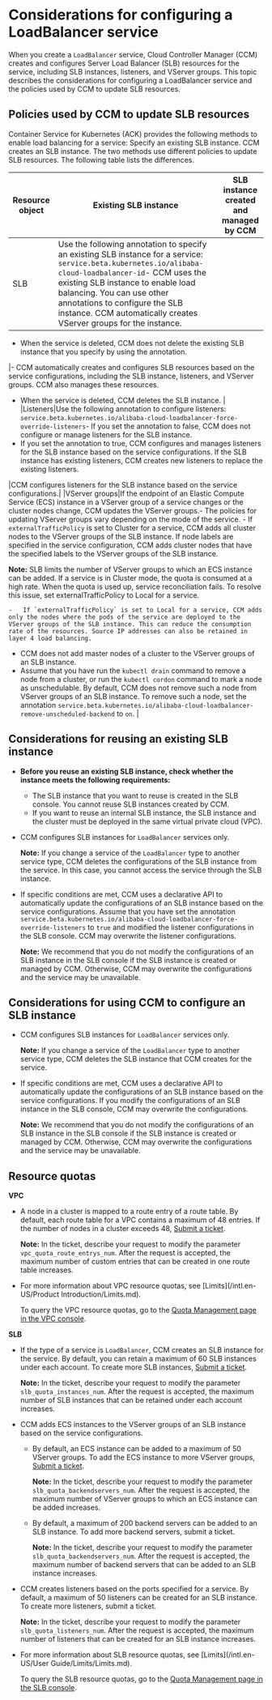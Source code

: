 # Considerations for configuring a LoadBalancer service

When you create a `LoadBalancer` service, Cloud Controller Manager \(CCM\) creates and configures Server Load Balancer \(SLB\) resources for the service, including SLB instances, listeners, and VServer groups. This topic describes the considerations for configuring a LoadBalancer service and the policies used by CCM to update SLB resources.

## Policies used by CCM to update SLB resources

Container Service for Kubernetes \(ACK\) provides the following methods to enable load balancing for a service: Specify an existing SLB instance. CCM creates an SLB instance. The two methods use different policies to update SLB resources. The following table lists the differences.

|Resource object|Existing SLB instance|SLB instance created and managed by CCM|
|---------------|---------------------|---------------------------------------|
|SLB|Use the following annotation to specify an existing SLB instance for a service: `service.beta.kubernetes.io/alibaba-cloud-loadbalancer-id`-   CCM uses the existing SLB instance to enable load balancing. You can use other annotations to configure the SLB instance. CCM automatically creates VServer groups for the instance.
-   When the service is deleted, CCM does not delete the existing SLB instance that you specify by using the annotation.

|-   CCM automatically creates and configures SLB resources based on the service configurations, including the SLB instance, listeners, and VServer groups. CCM also manages these resources.
-   When the service is deleted, CCM deletes the SLB instance. |
|Listeners|Use the following annotation to configure listeners: `service.beta.kubernetes.io/alibaba-cloud-loadbalancer-force-override-listeners`-   If you set the annotation to false, CCM does not configure or manage listeners for the SLB instance.
-   If you set the annotation to true, CCM configures and manages listeners for the SLB instance based on the service configurations. If the SLB instance has existing listeners, CCM creates new listeners to replace the existing listeners.

|CCM configures listeners for the SLB instance based on the service configurations.|
|VServer groups|If the endpoint of an Elastic Compute Service \(ECS\) instance in a VServer group of a service changes or the cluster nodes change, CCM updates the VServer groups.-   The policies for updating VServer groups vary depending on the mode of the service.
    -   If `externalTrafficPolicy` is set to Cluster for a service, CCM adds all cluster nodes to the VServer groups of the SLB instance. If node labels are specified in the service configuration, CCM adds cluster nodes that have the specified labels to the VServer groups of the SLB instance.

**Note:** SLB limits the number of VServer groups to which an ECS instance can be added. If a service is in Cluster mode, the quota is consumed at a high rate. When the quota is used up, service reconciliation fails. To resolve this issue, set externalTrafficPolicy to Local for a service.

    -   If `externalTrafficPolicy` is set to Local for a service, CCM adds only the nodes where the pods of the service are deployed to the VServer groups of the SLB instance. This can reduce the consumption rate of the resources. Source IP addresses can also be retained in layer 4 load balancing.
-   CCM does not add master nodes of a cluster to the VServer groups of an SLB instance.
-   Assume that you have run the `kubectl drain` command to remove a node from a cluster, or run the `kubectl cordon` command to mark a node as unschedulable. By default, CCM does not remove such a node from VServer groups of an SLB instance. To remove such a node, set the annotation `service.beta.kubernetes.io/alibaba-cloud-loadbalancer-remove-unscheduled-backend` to `on`. |

## Considerations for reusing an existing SLB instance

-   **Before you reuse an existing SLB instance, check whether the instance meets the following requirements:**
    -   The SLB instance that you want to reuse is created in the SLB console. You cannot reuse SLB instances created by CCM.
    -   If you want to reuse an internal SLB instance, the SLB instance and the cluster must be deployed in the same virtual private cloud \(VPC\).
-   CCM configures SLB instances for `LoadBalancer` services only.

    **Note:** If you change a service of the `LoadBalancer` type to another service type, CCM deletes the configurations of the SLB instance from the service. In this case, you cannot access the service through the SLB instance.

-   If specific conditions are met, CCM uses a declarative API to automatically update the configurations of an SLB instance based on the service configurations. Assume that you have set the annotation `service.beta.kubernetes.io/alibaba-cloud-loadbalancer-force-override-listeners` to `true` and modified the listener configurations in the SLB console. CCM may overwrite the listener configurations.

    **Note:** We recommend that you do not modify the configurations of an SLB instance in the SLB console if the SLB instance is created or managed by CCM. Otherwise, CCM may overwrite the configurations and the service may be unavailable.


## Considerations for using CCM to configure an SLB instance

-   CCM configures SLB instances for `LoadBalancer` services only.

    **Note:** If you change a service of the `LoadBalancer` type to another service type, CCM deletes the SLB instance that CCM creates for the service.

-   If specific conditions are met, CCM uses a declarative API to automatically update the configurations of an SLB instance based on the service configurations. If you modify the configurations of an SLB instance in the SLB console, CCM may overwrite the configurations.

    **Note:** We recommend that you do not modify the configurations of an SLB instance in the SLB console if the SLB instance is created or managed by CCM. Otherwise, CCM may overwrite the configurations and the service may be unavailable.


## Resource quotas

**VPC**

-   A node in a cluster is mapped to a route entry of a route table. By default, each route table for a VPC contains a maximum of 48 entries. If the number of nodes in a cluster exceeds 48, [Submit a ticket](https://workorder-intl.console.aliyun.com/console.htm).

    **Note:** In the ticket, describe your request to modify the parameter `vpc_quota_route_entrys_num`. After the request is accepted, the maximum number of custom entries that can be created in one route table increases.

-   For more information about VPC resource quotas, see [Limits](/intl.en-US/Product Introduction/Limits.md).

    To query the VPC resource quotas, go to the [Quota Management page in the VPC console](https://vpc.console.aliyun.com/quota%EF%BC%89).


**SLB**

-   If the type of a service is `LoadBalancer`, CCM creates an SLB instance for the service. By default, you can retain a maximum of 60 SLB instances under each account. To create more SLB instances, [Submit a ticket](https://workorder-intl.console.aliyun.com/console.htm).

    **Note:** In the ticket, describe your request to modify the parameter `slb_quota_instances_num`. After the request is accepted, the maximum number of SLB instances that can be retained under each account increases.

-   CCM adds ECS instances to the VServer groups of an SLB instance based on the service configurations.
    -   By default, an ECS instance can be added to a maximum of 50 VServer groups. To add the ECS instance to more VServer groups, [Submit a ticket](https://workorder-intl.console.aliyun.com/console.htm).

        **Note:** In the ticket, describe your request to modify the parameter `slb_quota_backendservers_num`. After the request is accepted, the maximum number of VServer groups to which an ECS instance can be added increases.

    -   By default, a maximum of 200 backend servers can be added to an SLB instance. To add more backend servers, submit a ticket.

        **Note:** In the ticket, describe your request to modify the parameter `slb_quota_backendservers_num`. After the request is accepted, the maximum number of backend servers that can be added to an SLB instance increases.

-   CCM creates listeners based on the ports specified for a service. By default, a maximum of 50 listeners can be created for an SLB instance. To create more listeners, submit a ticket.

    **Note:** In the ticket, describe your request to modify the parameter `slb_quota_listeners_num`. After the request is accepted, the maximum number of listeners that can be created for an SLB instance increases.

-   For more information about SLB resource quotas, see [Limits](/intl.en-US/User Guide/Limits/Limits.md).

    To query the SLB resource quotas, go to the [Quota Management page in the SLB console](https://slbnew.console.aliyun.com/slb/quota).


